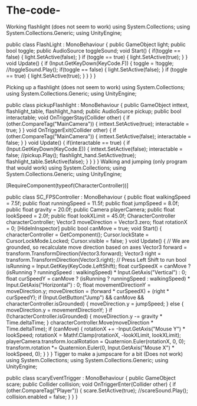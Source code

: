 # The-code-
Working flashlight (does not seem to work)
using System.Collections;
using System.Collections.Generic;
using UnityEngine;

public class FlashLight : MonoBehaviour
{
    public GameObject light;
    public bool toggle;
    public AudioSource toggleSound;
    void Start()
    {
        if(toggle == false)
        {
            light.SetActive(false);
        }
        if (toggle == true)
        {
            light.SetActive(true);
        }
    }
    void Update()
    {
        if (Input.GetKeyDown(KeyCode.F))
        {
            toggle = !toggle;
            //toggleSound.Play();
            if(toggle == false)
            {
                light.SetActive(false);
            }
            if (toggle == true)
            {
                light.SetActive(true);
            }
        }
    }
}

Picking up a flashlight (does not seem to work)
using System.Collections;
using System.Collections.Generic;
using UnityEngine;

public class pickupFlashlight : MonoBehaviour
{
    public GameObject inttext, flashlight_table, flashlight_hand;
    public AudioSource pickup;
    public bool interactable;
 void OnTriggerStay(Collider other)
    {
        if (other.CompareTag("MainCamera"))
        {
            inttext.SetActive(true);
            interactable = true;
        }
    }
    void OnTriggerExit(Collider other)
    {
        if (other.CompareTag("MainCamera"))
        {
            inttext.SetActive(false);
            interactable = false;
        }
    }
    void Update()
    {
        if(interactable == true)
        {
            if (Input.GetKeyDown(KeyCode.E))
            {
                inttext.SetActive(false);
                interactable = false;
                //pickup.Play();
                flashlight_hand.SetActive(true);
                flashlight_table.SetActive(false);
            }
        }
    }
}
Walking and jumping (only program that would work)
using System.Collections;
using System.Collections.Generic;
using UnityEngine;

[RequireComponent(typeof(CharacterController))]

public class SC_FPSController : MonoBehaviour
{
    public float walkingSpeed = 7.5f;
    public float runningSpeed = 11.5f;
    public float jumpSpeed = 8.0f;
    public float gravity = 20.0f;
    public Camera playerCamera;
    public float lookSpeed = 2.0f;
    public float lookXLimit = 45.0f;
  CharacterController characterController;
    Vector3 moveDirection = Vector3.zero;
    float rotationX = 0;
   [HideInInspector]
    public bool canMove = true;
   void Start()
    {
        characterController = GetComponent<CharacterController>();
        Cursor.lockState = CursorLockMode.Locked;
        Cursor.visible = false;
    }
    void Update()
    {
        // We are grounded, so recalculate move direction based on axes
        Vector3 forward = transform.TransformDirection(Vector3.forward);
        Vector3 right = transform.TransformDirection(Vector3.right);
        // Press Left Shift to run
        bool isRunning = Input.GetKey(KeyCode.LeftShift);
        float curSpeedX = canMove ? (isRunning ? runningSpeed : walkingSpeed) * Input.GetAxis("Vertical") : 0;
        float curSpeedY = canMove ? (isRunning ? runningSpeed : walkingSpeed) * Input.GetAxis("Horizontal") : 0;
        float movementDirectionY = moveDirection.y;
        moveDirection = (forward * curSpeedX) + (right * curSpeedY);
        if (Input.GetButton("Jump") && canMove && characterController.isGrounded)
        {
            moveDirection.y = jumpSpeed;
        }
        else
        {
            moveDirection.y = movementDirectionY;
        }
        if (!characterController.isGrounded)
        {
            moveDirection.y -= gravity * Time.deltaTime;
        }
        characterController.Move(moveDirection * Time.deltaTime);
        if (canMove)
        {
            rotationX += -Input.GetAxis("Mouse Y") * lookSpeed;
            rotationX = Mathf.Clamp(rotationX, -lookXLimit, lookXLimit);
            playerCamera.transform.localRotation = Quaternion.Euler(rotationX, 0, 0);
            transform.rotation *= Quaternion.Euler(0, Input.GetAxis("Mouse X") * lookSpeed, 0);
        }
    }
}
Tigger to make a jumpscare for a bit (Does not work)
using System.Collections;
using System.Collections.Generic;
using UnityEngine;

public class scaryEventTrigger : MonoBehaviour
{
    public GameObject scare;
    public Collider collision;
    void OnTriggerEnter(Collider other)
    {
        if (other.CompareTag("Player"))
        {
            scare.SetActive(true);
            //scareSound.Play();
            collision.enabled = false;
        }
    }
}
